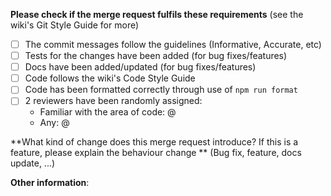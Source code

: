 **Please check if the merge request fulfils these requirements** (see the wiki's Git Style Guide for more)
- [ ] The commit messages follow the guidelines (Informative, Accurate, etc)
- [ ] Tests for the changes have been added (for bug fixes/features)
- [ ] Docs have been added/updated (for bug fixes/features)
- [ ] Code follows the wiki's Code Style Guide
- [ ] Code has been formatted correctly through use of `npm run format`
- [ ] 2 reviewers have been randomly assigned:
    - Familiar with the area of code: @
    - Any: @

**What kind of change does this merge request introduce? If this is a feature, please explain the  behaviour change ** (Bug fix, feature, docs update, ...)



**Other information**:
